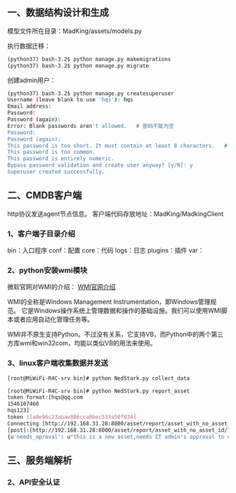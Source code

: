 ## 一、数据结构设计和生成

模型文件所在目录：MadKing/assets/models.py

执行数据迁移：
```bash
(python37) bash-3.2$ python manage.py makemigrations
(python37) bash-3.2$ python manage.py migrate
```

创建admin用户：
```bash
(python37) bash-3.2$ python manage.py createsuperuser
Username (leave blank to use 'hqs'): hqs
Email address: 
Password: 
Password (again): 
Error: Blank passwords aren't allowed.   # 密码不能为空
Password: 
Password (again): 
This password is too short. It must contain at least 8 characters.   # 密码过于简单可强制同意
This password is too common.
This password is entirely numeric.
Bypass password validation and create user anyway? [y/N]: y
Superuser created successfully.
```

## 二、CMDB客户端
http协议发送agent节点信息。
客户端代码存放地址：MadKing/MadkingClient

### 1、客户端子目录介绍
bin：入口程序
conf：配置
core：代码
logs：日志
plugins：插件
var：

### 2、python安装wmi模块
微软官网对WMI的介绍：
[WMI官网介绍](https://docs.microsoft.com/zh-cn/windows/desktop/WmiSdk/wmi-start-page)

WMI的全称是Windows Management Instrumentation，即Windows管理规范。
它是Windows操作系统上管理数据和操作的基础设施。我们可以使用WMI脚本或者应用自动化管理任务等。

WMI并不原生支持Python。不过没有关系，它支持VB，而Python中的两个第三方库wmi和win32com，均能以类似VB的用法来使用。

### 3、linux客户端收集数据并发送

```bash
[root@MiWiFi-R4C-srv bin]# python NedStark.py collect_data

[root@MiWiFi-R4C-srv bin]# python NedStark.py report_asset
token format:[hqs@qq.com
1546107460
hqs123]
token :[a0e96c23abae886cca8bec533a50f034]
Connecting [http://192.168.31.28:8000/asset/report/asset_with_no_asset_id/?user=hqs@qq.com&timestamp=1546107460&token=ae886cc], it may take a minute
[post]:[http://192.168.31.28:8000/asset/report/asset_with_no_asset_id/?user=hqs@qq.com&timestamp=1546107460&token=ae886cc] response:
{u'needs_aproval': u"this is a new asset,needs IT admin's approval to create the new asset id."}
```

## 三、服务端解析


### 2、API安全认证
